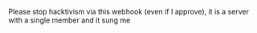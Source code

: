 Please stop hacktivism via this webhook (even if I approve), it is a server with a single member and it sung me
